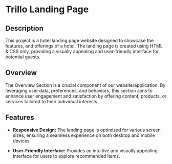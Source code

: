 # Trillo Landing Page

## Description

This project is a hotel landing page website designed to showcase the features, and offerings of a hotel. The landing page is created using HTML & CSS only, providing a visually appealing and user-friendly interface for potential guests.

## Overview

The Overview Section is a crucial component of our website/application. By leveraging user data, preferences, and behaviors, this section aims to enhance user engagement and satisfaction by offering content, products, or services tailored to their individual interests.


## Features

- **Responsive Design:** The landing page is optimized for various screen sizes, ensuring a seamless experience on both desktop and mobile devices.

- **User-Friendly Interface:** Provides an intuitive and visually appealing interface for users to explore recommended items.
